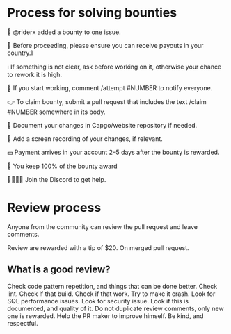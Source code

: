 # Process for solving bounties

💎 @riderx added a bounty to one issue.

📝 Before proceeding, please ensure you can receive payouts in your country.1

ℹ️ If something is not clear, ask before working on it, otherwise your chance to rework it is high.

🙋 If you start working, comment /attempt #NUMBER to notify everyone.

👉 To claim bounty, submit a pull request that includes the text /claim #NUMBER somewhere in its body.

📜 Document your changes in Capgo/website repository if needed.

🎥 Add a screen recording of your changes, if relevant.

💵 Payment arrives in your account 2–5 days after the bounty is rewarded.

💯 You keep 100% of the bounty award

👨‍👩‍👧‍👦 Join the Discord to get help.


# Review process

Anyone from the community can review the pull request and leave comments.

Review are rewarded with a tip of $20. On merged pull request.

## What is a good review?

Check code pattern repetition, and things that can be done better.
Check lint.
Check if that build.
Check if that work.
Try to make it crash.
Look for SQL performance issues.
Look for security issue.
Look if this is documented, and quality of it.
Do not duplicate review comments, only new one is rewarded.
Help the PR maker to improve himself.
Be kind, and respectful.




